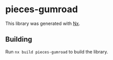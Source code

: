 # pieces-gumroad

This library was generated with [Nx](https://nx.dev).

## Building

Run `nx build pieces-gumroad` to build the library.
